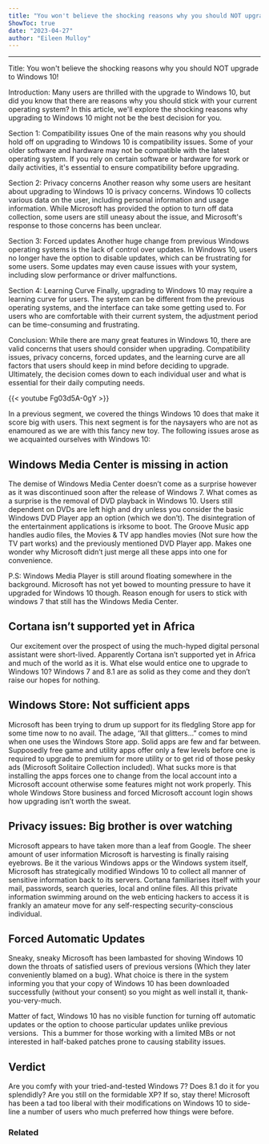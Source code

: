 ```yaml
---
title: "You won't believe the shocking reasons why you should NOT upgrade to Windows 10!"
ShowToc: true 
date: "2023-04-27"
author: "Eileen Mulloy"
---
```

*****
Title: You won't believe the shocking reasons why you should NOT upgrade to Windows 10!

Introduction:
Many users are thrilled with the upgrade to Windows 10, but did you know that there are reasons why you should stick with your current operating system? In this article, we'll explore the shocking reasons why upgrading to Windows 10 might not be the best decision for you.

Section 1: Compatibility issues
One of the main reasons why you should hold off on upgrading to Windows 10 is compatibility issues. Some of your older software and hardware may not be compatible with the latest operating system. If you rely on certain software or hardware for work or daily activities, it's essential to ensure compatibility before upgrading.

Section 2: Privacy concerns
Another reason why some users are hesitant about upgrading to Windows 10 is privacy concerns. Windows 10 collects various data on the user, including personal information and usage information. While Microsoft has provided the option to turn off data collection, some users are still uneasy about the issue, and Microsoft's response to those concerns has been unclear.

Section 3: Forced updates
Another huge change from previous Windows operating systems is the lack of control over updates. In Windows 10, users no longer have the option to disable updates, which can be frustrating for some users. Some updates may even cause issues with your system, including slow performance or driver malfunctions.

Section 4: Learning Curve
Finally, upgrading to Windows 10 may require a learning curve for users. The system can be different from the previous operating systems, and the interface can take some getting used to. For users who are comfortable with their current system, the adjustment period can be time-consuming and frustrating.

Conclusion:
While there are many great features in Windows 10, there are valid concerns that users should consider when upgrading. Compatibility issues, privacy concerns, forced updates, and the learning curve are all factors that users should keep in mind before deciding to upgrade. Ultimately, the decision comes down to each individual user and what is essential for their daily computing needs.

{{< youtube Fg03d5A-0gY >}} 



In a previous segment, we covered the things Windows 10 does that make it score big with users. This next segment is for the naysayers who are not as enamoured as we are with this fancy new toy. The following issues arose as we acquainted ourselves with Windows 10:
 
## Windows Media Center is missing in action
 
The demise of Windows Media Center doesn’t come as a surprise however as it was discontinued soon after the release of Windows 7. What comes as a surprise is the removal of DVD playback in Windows 10. Users still dependent on DVDs are left high and dry unless you consider the basic Windows DVD Player app an option (which we don’t). The disintegration of the entertainment applications is irksome to boot. The Groove Music app handles audio files, the Movies & TV app handles movies (Not sure how the TV part works) and the previously mentioned DVD Player app. Makes one wonder why Microsoft didn’t just merge all these apps into one for convenience.
 
P.S: Windows Media Player is still around floating somewhere in the background. Microsoft has not yet bowed to mounting pressure to have it upgraded for Windows 10 though. Reason enough for users to stick with windows 7 that still has the Windows Media Center.
 
## Cortana isn’t supported yet in Africa
 
 Our excitement over the prospect of using the much-hyped digital personal assistant were short-lived. Apparently Cortana isn’t supported yet in Africa and much of the world as it is. What else would entice one to upgrade to Windows 10? Windows 7 and 8.1 are as solid as they come and they don’t raise our hopes for nothing.
 
## Windows Store: Not sufficient apps 
 
Microsoft has been trying to drum up support for its fledgling Store app for some time now to no avail. The adage, ‘’All that glitters…” comes to mind when one uses the Windows Store app. Solid apps are few and far between. Supposedly free game and utility apps offer only a few levels before one is required to upgrade to premium for more utility or to get rid of those pesky ads (Microsoft Solitaire Collection included). What sucks more is that installing the apps forces one to change from the local account into a Microsoft account otherwise some features might not work properly. This whole Windows Store business and forced Microsoft account login shows how upgrading isn’t worth the sweat.
 
## Privacy issues: Big brother is over watching 
 
Microsoft appears to have taken more than a leaf from Google. The sheer amount of user information Microsoft is harvesting is finally raising eyebrows. Be it the various Windows apps or the Windows system itself, Microsoft has strategically modified Windows 10 to collect all manner of sensitive information back to its servers. Cortana familiarises itself with your mail, passwords, search queries, local and online files. All this private information swimming around on the web enticing hackers to access it is frankly an amateur move for any self-respecting security-conscious individual.
 
## Forced Automatic Updates
 
Sneaky, sneaky Microsoft has been lambasted for shoving Windows 10 down the throats of satisfied users of previous versions (Which they later conveniently blamed on a bug). What choice is there in the system informing you that your copy of Windows 10 has been downloaded successfully (without your consent) so you might as well install it, thank-you-very-much.
 
Matter of fact, Windows 10 has no visible function for turning off automatic updates or the option to choose particular updates unlike previous versions.  This a bummer for those working with a limited MBs or not interested in half-baked patches prone to causing stability issues.
 
## Verdict
 
Are you comfy with your tried-and-tested Windows 7? Does 8.1 do it for you splendidly? Are you still on the formidable XP? If so, stay there! Microsoft has been a tad too liberal with their modifications on Windows 10 to side-line a number of users who much preferred how things were before.
 
### Related



